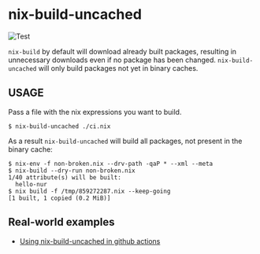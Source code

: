 # nix-build-uncached

![Test](https://github.com/Mic92/nix-build-uncached/workflows/Test/badge.svg)

`nix-build` by default will download already built packages, resulting in
unnecessary downloads even if no package has been changed.
`nix-build-uncached` will only build packages not yet in binary caches.

## USAGE

Pass a file with the nix expressions you want to build.

```console
$ nix-build-uncached ./ci.nix
```

As a result `nix-build-uncached` will build all packages,
not present in the binary cache:

```
$ nix-env -f non-broken.nix --drv-path -qaP * --xml --meta
$ nix-build --dry-run non-broken.nix
1/40 attribute(s) will be built:
  hello-nur
$ nix build -f /tmp/859272287.nix --keep-going
[1 built, 1 copied (0.2 MiB)]
```

## Real-world examples

- [Using nix-build-uncached in github actions](https://github.com/Mic92/nur-packages/blob/master/.github/workflows/build.yml)
